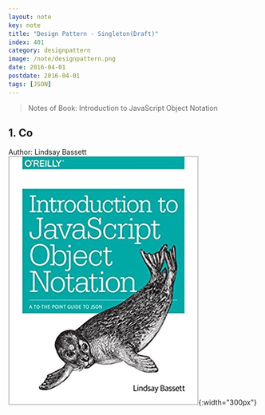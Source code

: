 ```yaml
---
layout: note
key: note
title: "Design Pattern - Singleton(Draft)"
index: 401
category: designpattern
image: /note/designpattern.png
date: 2016-04-01
postdate: 2016-04-01
tags: [JSON]
---
```


> Notes of Book: Introduction to JavaScript Object Notation  

## 1. Co

Author: Lindsay Bassett
![image](/public/notes/introduction-to-javaScript-object-notation/cover.jpg){:width="300px"}  
